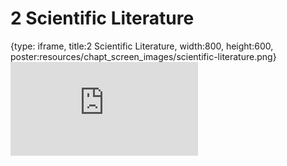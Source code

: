 # 2 Scientific Literature
 
{type: iframe, title:2 Scientific Literature, width:800, height:600, poster:resources/chapt_screen_images/scientific-literature.png}
![](http://science.c-moor.org/CURE-MicrobialMysteries/scientific-literature.html)
 

 
